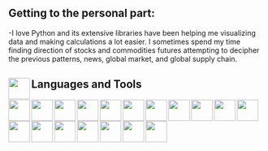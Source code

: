 ## Getting to the personal part:

-I love Python and its extensive libraries have been helping me visualizing data and making calculations a lot easier. I sometimes spend my time finding direction of stocks and commodities futures attempting to decipher the previous patterns, news, global market, and global supply chain.



## Languages and Tools<img src="https://i.ibb.co/dJ9QrPw/c.png" height="42px" align="left">
<img src="https://i.ibb.co/n3SVK28/c.png" height="42px" align="left">
<img src="https://i.ibb.co/7QCHqFg/cc.png" height="42px" align="left">
<img src="https://i.ibb.co/k4xGtqn/flask.png" height="42px" align="left">
<img src="https://i.ibb.co/3Ndjw0B/github.png" height="42px" align="left">
<img src="https://i.ibb.co/b3gRNwD/html5.png" height="42px" align="left">
<img src="https://i.ibb.co/8gFhcZY/js.png" height="42px" align="left">
<img src="https://i.ibb.co/2NPJ56w/jupyter.png" height="42px" align="left">
<img src="https://i.ibb.co/JyL7QJ5/keras.png" height="42px" align="left">
<img src="https://i.ibb.co/zbHQKZN/mathematica.png" height="42px" align="left">
<img src="https://i.ibb.co/nBGVH4s/net.png" height="42px" align="left">
<img src="https://i.ibb.co/jZfC72t/numpy.png" height="42px" align="left">
<img src="https://i.ibb.co/GTvwcJn/pandas.png" height="42px" align="left">
<img src="https://i.ibb.co/JqZFnHK/python.jpg" height="42px" align="left">
<img src="https://i.ibb.co/56qB1Bj/scikit-learn.png" height="42px" align="left">
<img src="https://i.ibb.co/mDzd90y/scipy.png" height="42px" align="left">
<img src="https://i.ibb.co/ckk88Pg/sympy.png" height="42px" align="left">
<img src="https://i.ibb.co/WnBbYsV/tensorflow.png" height="42px" align="left">
<img src="https://i.ibb.co/vBqWs9j/vscode.png" height="42px" align="left">
